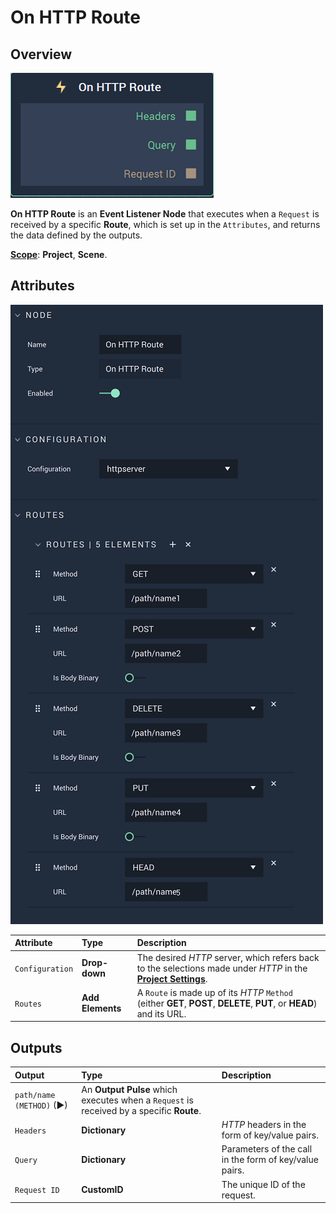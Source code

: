 # On HTTP Route

## Overview

![The On HTTP Route Node.](../../../../.gitbook/assets/onhttproutenode.png)

**On HTTP Route** is an **Event Listener Node** that executes when a `Request` is received  by a specific **Route**, which is set up in the `Attributes`, and returns the data defined by the outputs.

[**Scope**](../../overview.md#scopes): **Project**, **Scene**.

## Attributes

![The On HTTP Route Node Attributes.](../../../../.gitbook/assets/onhttprouteattributes2.png)

| Attribute | Type | Description |
| :--- | :--- | :--- |
| `Configuration` | **Drop-down** | The desired _HTTP_ server, which refers back to the selections made under *HTTP* in the [**Project Settings**](../../../modules/project-settings.md). |
| `Routes` | **Add Elements** | A `Route` is made up of its _HTTP_ `Method` \(either **GET**, **POST**, **DELETE**, **PUT**, or **HEAD**\) and its URL. |

## Outputs

| Output | Type | Description |
| :--- | :--- | :--- |
| `path/name (METHOD)` \(►\) | An **Output Pulse** which executes when a `Request` is received by a specific **Route**.|
| `Headers` | **Dictionary** | _HTTP_ headers in the form of key/value pairs. |
| `Query` | **Dictionary** | Parameters of the call in the form of key/value pairs. |
| `Request ID` | **CustomID** | The unique ID of the request. |

